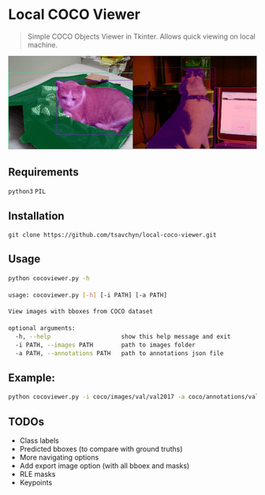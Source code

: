 # Local COCO Viewer

> Simple COCO Objects Viewer in Tkinter. Allows quick viewing on local machine.

![Example images](examples/example.jpg)

## Requirements
`python3` `PIL`

## Installation

```
git clone https://github.com/tsavchyn/local-coco-viewer.git
```

## Usage

```bash
python cocoviewer.py -h

usage: cocoviewer.py [-h] [-i PATH] [-a PATH]

View images with bboxes from COCO dataset

optional arguments:
  -h, --help                    show this help message and exit
  -i PATH, --images PATH        path to images folder
  -a PATH, --annotations PATH   path to annotations json file
```

## Example:

```bash
python cocoviewer.py -i coco/images/val/val2017 -a coco/annotations/val/instances_val2017.json
```

## TODOs

- Class labels
- Predicted bboxes (to compare with ground truths)
- More navigating options
- Add export image option (with all bboex and masks)
- RLE masks
- Keypoints

